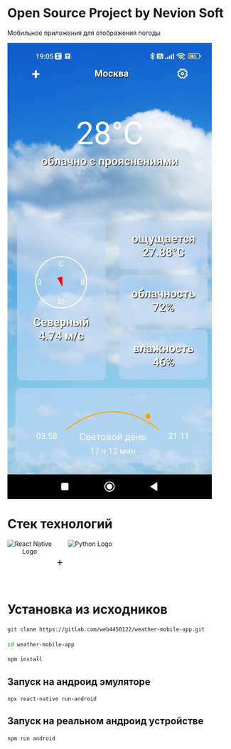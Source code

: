 # Open Source Project by Nevion Soft

Мобильное приложения для отображения погоды

<div align="center" style="display: flex; align-items: center;">
  <img src="./src/image/app_preview.jpg" alt="App preview">
</div>

# Стек технологий

<div align="center" style="display: flex; align-items: center;">
  <img src="https://upload.wikimedia.org/wikipedia/commons/a/a7/React-icon.svg" alt="React Native Logo" width="100" height="100">
  <span style="margin: 0 10px; font-size: 24px;">+</span>
  <img src="https://upload.wikimedia.org/wikipedia/commons/4/4c/Typescript_logo_2020.svg" alt="Python Logo" width="100" height="100">
</div>

# Установка из исходников

```bash
git clone https://gitlab.com/web4450122/weather-mobile-app.git

cd weather-mobile-app

npm install
```

## Запуск на андроид эмуляторе 

```bash
npx react-native run-android
```

## Запуск на реальном андроид устройстве

```bash
npm run android
```